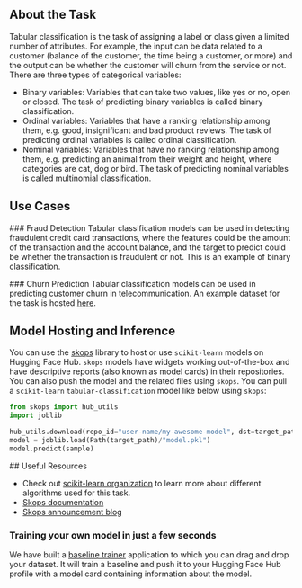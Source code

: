 ## About the Task

Tabular classification is the task of assigning a label or class given a limited number of attributes. For example, the input can be data related to a customer (balance of the customer, the time being a customer, or more) and the output can be whether the customer will churn from the service or not.
There are three types of categorical variables:

- Binary variables: Variables that can take two values, like yes or no, open or closed. The task of predicting binary variables is called binary classification.
- Ordinal variables: Variables that have a ranking relationship among them, e.g. good, insignificant and bad product reviews. The task of predicting ordinal variables is called ordinal classification.
- Nominal variables: Variables that have no ranking relationship among them, e.g. predicting an animal from their weight and height, where categories are cat, dog or bird. The task of predicting nominal variables is called multinomial classification.

## Use Cases

### Fraud Detection
Tabular classification models can be used in detecting fraudulent credit card transactions, where the features could be the amount of the transaction and the account balance, and the target to predict could be whether the transaction is fraudulent or not. This is an example of binary classification.

### Churn Prediction
Tabular classification models can be used in predicting customer churn in telecommunication. An example dataset for the task is hosted [here](https://huggingface.co/datasets/scikit-learn/churn-prediction).

## Model Hosting and Inference

You can use the [skops](https://github.com/skops-dev/skops) library to host or use `scikit-learn` models on Hugging Face Hub. `skops` models have widgets working out-of-the-box and have descriptive reports (also known as model cards) in their repositories. You can also push the model and the related files using `skops`. You can pull a `scikit-learn` `tabular-classification` model like below using `skops`:


```python
from skops import hub_utils
import joblib

hub_utils.download(repo_id="user-name/my-awesome-model", dst=target_path)
model = joblib.load(Path(target_path)/"model.pkl")
model.predict(sample)
```


## Useful Resources

- Check out [scikit-learn organization](https://huggingface.co/scikit-learn) to learn more about different algorithms used for this task.
- [Skops documentation](https://skops.readthedocs.io/en/latest/)
- [Skops announcement blog](https://huggingface.co/blog/skops)

### Training your own model in just a few seconds

We have built a [baseline trainer](https://huggingface.co/spaces/scikit-learn/baseline-trainer) application to which you can drag and drop your dataset. It will train a baseline and push it to your Hugging Face Hub profile with a model card containing information about the model.